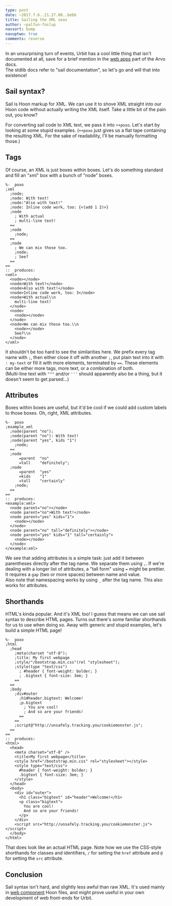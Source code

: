```yaml
---
type: post
date: ~2017.7.6..21.27.00..bebb
title: Sailing the XML seas
author: ~palfun-foslup
navsort: bump
navuptwo: true
comments: reverse
---
```



In an unsurprising turn of events, Urbit has a cool little thing that isn't documented at all, save for a brief mention in the [web apps](https://urbit.org/docs/arvo/web-apps/) part of the Arvo docs.  
The stdlib docs refer to "sail documentation", so let's go and will that into existence!

## Sail syntax?

Sail is Hoon markup for XML. We can use it to shove XML straight into our Hoon code without actually writing the XML itself. Take a little bit of the pain out, you know?

For converting sail code to XML text, we pass it into `++poxo`. Let's start by looking at some stupid examples. (`++poxo` just gives us a flat tape containing the resulting XML. For the sake of readability, I'll be manually formatting those.)

## Tags

Of course, an XML is just boxes within boxes. Let's do something standard and fill an "xml" box with a bunch of "node" boxes.

```
%-  poxo
;xml
  ;node;
  ;node: With text!
  ;node:"Also with text!"
  ;node: Inline code work, too: {<(add 1 2)>}
  ;node
    ; With actual
    ; multi-line text!
  ==
  ;node
    ;node;
  ==
  ;node
    ; We can mix those too.
    ;node;
    ; See?
  ==
==
::  produces:
<xml>
  <node></node>
  <node>With text!</node>
  <node>Also with text!</node>
  <node>Inline code work, too: 3</node>
  <node>With actual\\n
    multi-line text!
  </node>
  <node>
    <node></node>
  </node>
  <node>We can mix those too.\\n
    <node></node>
    See?\\n
  </node>
</xml>
```

It shouldn't be too hard to see the similarities here. We prefix every tag name with `;`, then either close it off with another `;`, put plain text into it with `: my-text` or fill it with more elements, terminated by `==`. These elements can be either more tags, more text, or a combination of both.  
(Multi-line text with `"""` and/or `'''` should apparently also be a thing, but it doesn't seem to get parsed...)

## Attributes

Boxes within boxes are useful, but it'd be cool if we could add custom labels to those boxes. Oh, right, XML attributes.

```
%-  poxo
;example_xml
  ;node(parent "no");
  ;node(parent "no"): With text!
  ;node(parent "yes", kids "1")
    ;node;
  ==
  ;node
      =parent  "no"
      =tall    "definitely";
  ;node
      =parent  "yes"
      =kids    "1"
      =tall    "certainly"
    ;node;
  ==
==
::  produces:
<example:xml>
  <node parent="no"></node>
  <node parent="no">With text!</node>
  <node parent="yes" kids="1">
    <node></node>
  </node>
  <node parent="no" tall="definitely"></node>
  <node parent="yes" kids="1" tall="certainly">
    <node></node>
  </node>
</example:xml>
```

We see that adding attributes is a simple task: just add it between parentheses directly after the tag name. We separate them using `,`. If we're dealing with a longer list of attributes, a "tall form" using `=` might be prettier. It requires a `gap` (two or more spaces) between name and value.  
Also note that namespacing works by using `_` after the tag name. This also works for attributes.

## Shorthands

HTML's kinda popular. And it's XML too! I guess that means we can use sail syntax to describe HTML pages. Turns out there's some familiar shorthands for us to use when doing so. Away with generic and stupid examples, let's build a simple HTML page!

```
%-  poxo
;html
  ;head
    ;meta(charset "utf-8");
    ;title: My first webpage
    ;style/"/bootstrap.min.css"(rel "stylesheet");
    ;style(type "text/css")
      ; #header { font-weight: bolder; }
      ; .bigtext { font-size: 3em; }
    ==
  ==
  ;body
    ;div#outer
      ;h1#header.bigtext: Welcome!
      ;p.bigtext
        ; You are cool!
        ; And so are your friends!
      ==
    ==
    ;script@"http://unsafely.tracking.you/cookiemonster.js";
  ==
==
::  produces:
<html>
  <head>
    <meta charset="utf-8" />
    <title>My first webpage</title>
    <style href="/bootstrap.min.css" rel="stylesheet"></style>
    <style type="text/css">
      #header { font-weight: bolder; }
      .bigtext { font-size: 3em; }
    </style>
  </head>
  <body>
    <div id="outer">
      <h1 class="bigtext" id="header">Welcome!</h1>
      <p class="bigtext">
        You are cool!
        And so are your friends!
      </p>
    </div>
    <script src="http://unsafely.tracking.you/cookiemonster.js"></script>
  </body>
</html>
```

That does look like an actual HTML page. Note how we use the CSS-style shorthands for classes and identifiers, `/` for setting the `href` attribute and `@` for setting the `src` attribute.

## Conclusion

Sail syntax isn't hard, and slightly less awful than raw XML. It's used mainly in [web component](https://github.com/urbit/arvo/tree/maint-20170614/web) Hoon files, and might prove useful in your own development of web front-ends for Urbit.
